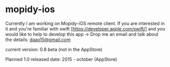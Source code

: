 # mopidy-ios

Currently I am working on Mopidy-iOS remote client.
If you are interested in it and you're familiar with swift [https://developer.apple.com/swift/] and you would like to help to develop this app ->
Drop me an email and talk about the details: daao15@gmail.com

current version: 0.8 beta (not in the AppStore)

Planned 1.0 released date: 2015 - october (AppStore)
